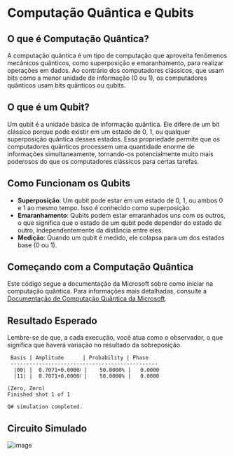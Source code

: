 # Computação Quântica e Qubits

## O que é Computação Quântica?

A computação quântica é um tipo de computação que aproveita fenômenos mecânicos quânticos, como superposição e emaranhamento, para realizar operações em dados. Ao contrário dos computadores clássicos, que usam bits como a menor unidade de informação (0 ou 1), os computadores quânticos usam bits quânticos ou qubits.

## O que é um Qubit?

Um qubit é a unidade básica de informação quântica. Ele difere de um bit clássico porque pode existir em um estado de 0, 1, ou qualquer superposição quântica desses estados. Essa propriedade permite que os computadores quânticos processem uma quantidade enorme de informações simultaneamente, tornando-os potencialmente muito mais poderosos do que os computadores clássicos para certas tarefas.

## Como Funcionam os Qubits

- **Superposição**: Um qubit pode estar em um estado de 0, 1, ou ambos 0 e 1 ao mesmo tempo. Isso é conhecido como superposição.
- **Emaranhamento**: Qubits podem estar emaranhados uns com os outros, o que significa que o estado de um qubit pode depender do estado de outro, independentemente da distância entre eles.
- **Medição**: Quando um qubit é medido, ele colapsa para um dos estados base (0 ou 1).

## Começando com a Computação Quântica

Este código segue a documentação da Microsoft sobre como iniciar na computação quântica. Para informações mais detalhadas, consulte a [Documentação de Computação Quântica da Microsoft](https://docs.microsoft.com/pt-br/quantum/).

## Resultado Esperado

Lembre-se de que, a cada execução, você atua como o observador, o que significa que haverá variação no resultado da sobreposição.

```
 Basis | Amplitude      | Probability | Phase
 -----------------------------------------------
  |00⟩ |  0.7071+0.0000𝑖 |    50.0000% |   0.0000
  |11⟩ |  0.7071+0.0000𝑖 |    50.0000% |   0.0000

(Zero, Zero)
Finished shot 1 of 1

Q# simulation completed.
```

## Circuito Simulado

![image](https://github.com/user-attachments/assets/ae6dbaf9-7630-4d39-a52e-261b548d1a94)
